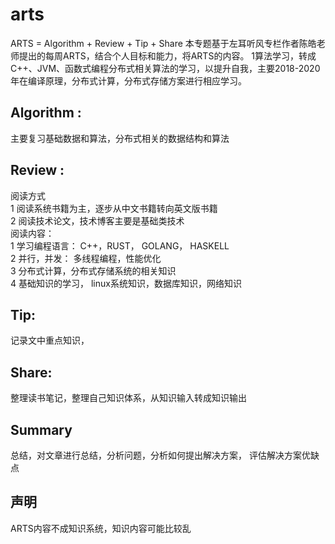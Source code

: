 # arts
ARTS = Algorithm + Review + Tip + Share
本专题基于左耳听风专栏作者陈皓老师提出的每周ARTS，结合个人目标和能力，将ARTS的内容。
1算法学习，转成C++、JVM、函数式编程分布式相关算法的学习，以提升自我，主要2018-2020年在编译原理，分布式计算，分布式存储方案进行相应学习。
## Algorithm :
主要复习基础数据和算法，分布式相关的数据结构和算法
## Review :
阅读方式  
1 阅读系统书籍为主，逐步从中文书籍转向英文版书籍  
2 阅读技术论文，技术博客主要是基础类技术  
阅读内容：  
1 学习编程语言： C++，RUST， GOLANG， HASKELL  
2 并行，并发： 多线程编程，性能优化  
3 分布式计算，分布式存储系统的相关知识  
4 基础知识的学习， linux系统知识，数据库知识，网络知识  
## Tip:
记录文中重点知识，

## Share:
整理读书笔记，整理自己知识体系，从知识输入转成知识输出

## Summary
总结，对文章进行总结，分析问题，分析如何提出解决方案， 评估解决方案优缺点

## 声明
ARTS内容不成知识系统，知识内容可能比较乱